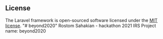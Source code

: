 
## License

The Laravel framework is open-sourced software licensed under the [MIT license](https://opensource.org/licenses/MIT).
"# beyond2020" 
Rostom Sahakian - hackathon 2021 IRS 
Project name: beyond2020

